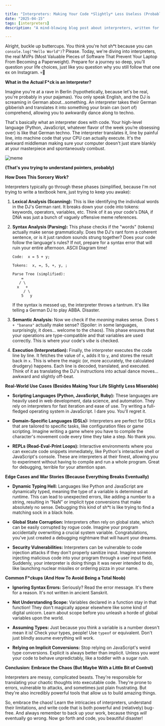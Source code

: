 ```yaml
---

title: "Interpreters: Making Your Code *Slightly* Less Useless (Probably)"
date: "2025-04-15"
tags: [interpreters]
description: "A mind-blowing blog post about interpreters, written for chaotic Gen Z engineers."

---
```


Alright, buckle up buttercups. You think you're hot sh*t because you can `console.log("Hello World")`? Please. Today, we're diving into interpreters, the real MVPs (Most Valuable Pieces of Software That Prevent Your Laptop From Becoming a Paperweight). Prepare for a journey so deep, you’ll question your life choices, just like you question why you still follow that one ex on Instagram. 💀🙏

**What in the Actual F*ck is an Interpreter?**

Imagine you're at a rave in Berlin (hypothetically, because let's be real, you're probably in your pajamas). You only speak English, and the DJ is screaming in German about…something. An interpreter takes their German gibberish and translates it into something your brain can (sort of) comprehend, allowing you to awkwardly dance along to techno.

That's basically what an interpreter does with code. Your high-level language (Python, JavaScript, whatever flavor of the week you’re obsessing over) is like that German techno. The interpreter translates it, line by painful line, into machine code that your CPU can actually execute. It's the awkward middleman making sure your computer doesn't just stare blankly at your masterpiece and spontaneously combust.

![meme](https://i.kym-cdn.com/photos/images/newsfeed/001/547/042/b0d.jpg)

**(That's you trying to understand pointers, probably)**

**How Does This Sorcery Work?**

Interpreters typically go through these phases (simplified, because I'm not trying to write a textbook here, just trying to keep you awake):

1.  **Lexical Analysis (Scanning):** This is like identifying the individual words in the DJ's German rant. It breaks down your code into tokens: keywords, operators, variables, etc. Think of it as your code's DNA, if DNA was just a bunch of vaguely offensive meme references.

2.  **Syntax Analysis (Parsing):** This phase checks if the "words" (tokens) actually make sense grammatically. Does the DJ's rant form a coherent sentence, or is it just random sounds strung together? Does your code follow the language's rules? If not, prepare for a syntax error that will ruin your entire afternoon. ASCII Diagram time!

    ```
    Code:  x = 5 + y;

    Tokens:  x, =, 5, +, y, ;

    Parse Tree (simplified):
        =
       / \
      x   +
         / \
        5   y
    ```

    If the syntax is messed up, the interpreter throws a tantrum. It's like telling a German DJ to play ABBA. Disaster.

3.  **Semantic Analysis:** Now we check if the *meaning* makes sense. Does `5 + "banana"` actually make sense? (Spoiler: in some languages, surprisingly, it does... welcome to the chaos). This phase ensures that your operations are type-compatible and that variables are used correctly. This is where your code's *vibe* is checked.

4.  **Execution (Interpretation):** Finally, the interpreter executes the code line by line. It fetches the value of `x`, adds it to `y`, and stores the result back in `x`. This is where the magic (or, more accurately, the calculated drudgery) happens. Each line is decoded, translated, and executed. Think of it as translating the DJ's instructions into actual dance moves... awkward and slightly off-beat.

**Real-World Use Cases (Besides Making Your Life Slightly Less Miserable)**

*   **Scripting Languages (Python, JavaScript, Ruby):** These languages are heavily used in web development, data science, and automation. They rely on interpreters for fast iteration and ease of use. Try writing a full-fledged operating system in JavaScript. I dare you. You'll regret it.

*   **Domain-Specific Languages (DSLs):** Interpreters are perfect for DSLs that are tailored to specific tasks, like configuration files or game scripting. Imagine writing a game where you have to compile the character's movement code every time they take a step. No thank you.

*   **REPLs (Read-Eval-Print Loops):** Interactive environments where you can execute code snippets immediately, like Python's interactive shell or JavaScript's console. These are interpreters at their finest, allowing you to experiment without having to compile and run a whole program. Great for debugging, terrible for your attention span.

**Edge Cases and War Stories (Because Everything Breaks Eventually)**

*   **Dynamic Typing Hell:** Languages like Python and JavaScript are dynamically typed, meaning the type of a variable is determined at runtime. This can lead to unexpected errors, like adding a number to a string, resulting in “NaN” or implicit type conversions that make absolutely no sense. Debugging this kind of sh*t is like trying to find a matching sock in a black hole.

*   **Global State Corruption:** Interpreters often rely on global state, which can be easily corrupted by rogue code. Imagine your program accidentally overwriting a crucial system variable. Congratulations, you've just created a debugging nightmare that will haunt your dreams.

*   **Security Vulnerabilities:** Interpreters can be vulnerable to code injection attacks if they don't properly sanitize input. Imagine someone injecting malicious code into your program through a user input field. Suddenly, your interpreter is doing things it was never intended to do, like launching nuclear missiles or ordering pizza in your name.

**Common F*ckups (And How To Avoid Being a Total Noob)**

*   **Ignoring Syntax Errors:** Seriously? Read the error message. It's there for a reason. It's not written in ancient Sanskrit.

*   **Not Understanding Scope:** Variables declared in a function stay in that function! They don't magically appear elsewhere like some kind of digital unicorn. Learn about scope before you unleash a horde of global variables upon the world.

*   **Assuming Types:** Just because you think a variable is a number doesn't mean it is! Check your types, people! Use `typeof` or equivalent. Don't just blindly assume everything will work.

*   **Relying on Implicit Conversions:** Stop relying on JavaScript's weird type conversions. Explicit is always better than implicit. Unless you *want* your code to behave unpredictably, like a toddler with a sugar rush.

**Conclusion: Embrace the Chaos (But Maybe With a Little Bit of Control)**

Interpreters are messy, complicated beasts. They're responsible for translating your chaotic thoughts into executable code. They're prone to errors, vulnerable to attacks, and sometimes just plain frustrating. But they're also incredibly powerful tools that allow us to build amazing things.

So, embrace the chaos! Learn the intricacies of interpreters, understand their limitations, and write code that is both powerful and (relatively) bug-free. And always remember to back up your work, because things *will* eventually go wrong. Now go forth and code, you beautiful disaster!
